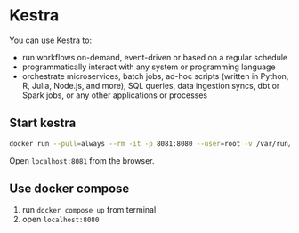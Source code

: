 # Kestra

You can use Kestra to:

- run workflows on-demand, event-driven or based on a regular schedule
- programmatically interact with any system or programming language
- orchestrate microservices, batch jobs, ad-hoc scripts (written in Python, R, Julia, Node.js, and more), SQL queries, data ingestion syncs, dbt or Spark jobs, or any other applications or processes

## Start kestra

```sh
docker run --pull=always --rm -it -p 8081:8080 --user=root -v /var/run/docker.sock:/var/run/docker.sock -v /tmp:/tmp kestra/kestra:latest server local
```

Open `localhost:8081` from the browser.

## Use docker compose

1. run `docker compose up` from terminal
1. open `localhost:8080`
